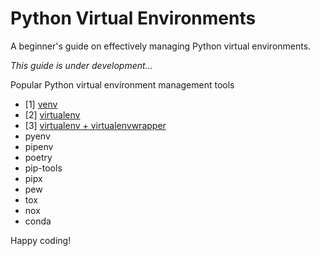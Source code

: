 # Python Virtual Environments

A beginner's guide on effectively managing Python virtual environments.

*This guide is under development...*

Popular Python virtual environment management tools
* [1] [venv](venv/README.md)
* [2] [virtualenv](virtualenv/README.md)
* [3] [virtualenv + virtualenvwrapper](virtualenv+virtualenwrapper/README.md)
* pyenv
* pipenv
* poetry
* pip-tools
* pipx
* pew
* tox
* nox
* conda

Happy coding!
